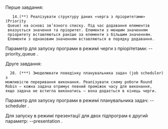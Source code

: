 Перше завдання: 

       14.(**) Реалізувати структуру даних «черга з пріоритетами» (Priority
     Queue) на основі зв’язного списку. Під час додавання елементів
     вказується значення та пріоритет. Елементи з меншим значенням
     пріоритету вставляються раніше за елементи з більшим значенням.
     Елементи з однаковим значенням вставляються в порядку додавання.
  
 Параметр для запуску програми в режимі черги з пріорітетами: --priority_queue .
 
Друге завдання:

      28. (***) Змоделювати поведінку планувальника задач (job scheduler) з
    можливістю переривання виконання. Реалізувати схему роботи Round
    Robin – кожна задача отримує певний проміжок часу для виконання,
    якщо задача не встигла виконатись – вона додається в кінець черги.
    
Параметр для запуску програми в режимі планувальника задач: --scheduler .

Для запуску в режимі презентації для двох підпрограм є другий параметр: --presentation .
